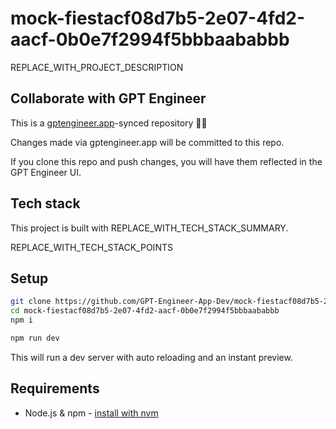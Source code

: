 # mock-fiestacf08d7b5-2e07-4fd2-aacf-0b0e7f2994f5bbbaababbb

REPLACE_WITH_PROJECT_DESCRIPTION

## Collaborate with GPT Engineer

This is a [gptengineer.app](https://gptengineer.app)-synced repository 🌟🤖

Changes made via gptengineer.app will be committed to this repo.

If you clone this repo and push changes, you will have them reflected in the GPT Engineer UI.

## Tech stack

This project is built with REPLACE_WITH_TECH_STACK_SUMMARY.

REPLACE_WITH_TECH_STACK_POINTS

## Setup

```sh
git clone https://github.com/GPT-Engineer-App-Dev/mock-fiestacf08d7b5-2e07-4fd2-aacf-0b0e7f2994f5.git
cd mock-fiestacf08d7b5-2e07-4fd2-aacf-0b0e7f2994f5bbbaababbb
npm i
```

```sh
npm run dev
```

This will run a dev server with auto reloading and an instant preview.

## Requirements

- Node.js & npm - [install with nvm](https://github.com/nvm-sh/nvm#installing-and-updating)
